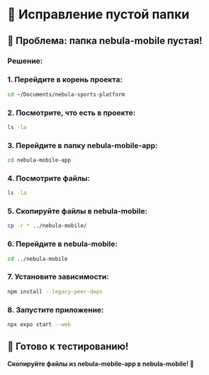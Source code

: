 # 🔧 Исправление пустой папки

## 🚀 Проблема: папка nebula-mobile пустая!

### Решение:

### 1. Перейдите в корень проекта:
```bash
cd ~/Documents/nebula-sports-platform
```

### 2. Посмотрите, что есть в проекте:
```bash
ls -la
```

### 3. Перейдите в папку nebula-mobile-app:
```bash
cd nebula-mobile-app
```

### 4. Посмотрите файлы:
```bash
ls -la
```

### 5. Скопируйте файлы в nebula-mobile:
```bash
cp -r * ../nebula-mobile/
```

### 6. Перейдите в nebula-mobile:
```bash
cd ../nebula-mobile
```

### 7. Установите зависимости:
```bash
npm install --legacy-peer-deps
```

### 8. Запустите приложение:
```bash
npx expo start --web
```

## 🎯 Готово к тестированию!

**Скопируйте файлы из nebula-mobile-app в nebula-mobile! 📁**